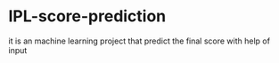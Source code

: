# IPL-score-prediction
it is an machine learning project that predict the final score with help of input

